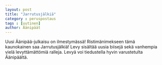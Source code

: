 ```yaml
---
layout: post
title: "Jarrutusjälkiä"
category : peruspostaus
tags : [uutinen]
author: Äänipäät
---
```



Uusi Äänipää-julkaisu on ilmestymässä! Ristimänimekseen tämä kaunokainen saa Jarrutusjälkiä! Levy sisältää uusia biisejä sekä vanhempia vielä levyttämättömiä ralleja. Levyä voi tiedustella hyvin varustetulta Äänipäältä.
